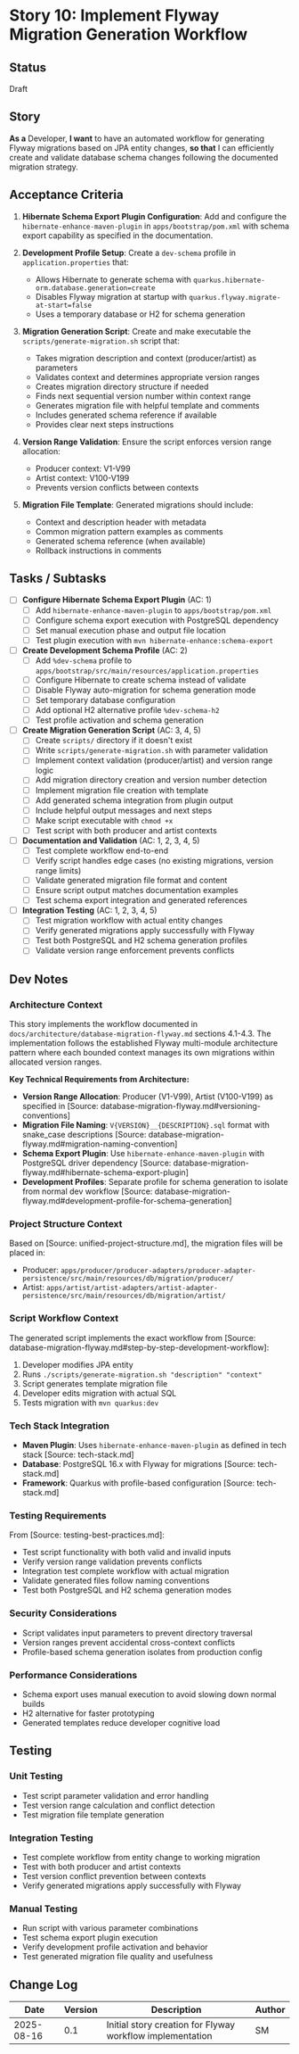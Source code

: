 # Story 10: Implement Flyway Migration Generation Workflow

## Status
Draft

## Story
**As a** Developer,
**I want** to have an automated workflow for generating Flyway migrations based on JPA entity changes,
**so that** I can efficiently create and validate database schema changes following the documented migration strategy.

## Acceptance Criteria
1. **Hibernate Schema Export Plugin Configuration**: Add and configure the `hibernate-enhance-maven-plugin` in `apps/bootstrap/pom.xml` with schema export capability as specified in the documentation.

2. **Development Profile Setup**: Create a `dev-schema` profile in `application.properties` that:
   - Allows Hibernate to generate schema with `quarkus.hibernate-orm.database.generation=create`
   - Disables Flyway migration at startup with `quarkus.flyway.migrate-at-start=false`
   - Uses a temporary database or H2 for schema generation

3. **Migration Generation Script**: Create and make executable the `scripts/generate-migration.sh` script that:
   - Takes migration description and context (producer/artist) as parameters
   - Validates context and determines appropriate version ranges
   - Creates migration directory structure if needed
   - Finds next sequential version number within context range
   - Generates migration file with helpful template and comments
   - Includes generated schema reference if available
   - Provides clear next steps instructions

4. **Version Range Validation**: Ensure the script enforces version range allocation:
   - Producer context: V1-V99
   - Artist context: V100-V199
   - Prevents version conflicts between contexts

5. **Migration File Template**: Generated migrations should include:
   - Context and description header with metadata
   - Common migration pattern examples as comments
   - Generated schema reference (when available)
   - Rollback instructions in comments

## Tasks / Subtasks

- [ ] **Configure Hibernate Schema Export Plugin** (AC: 1)
  - [ ] Add `hibernate-enhance-maven-plugin` to `apps/bootstrap/pom.xml`
  - [ ] Configure schema export execution with PostgreSQL dependency
  - [ ] Set manual execution phase and output file location
  - [ ] Test plugin execution with `mvn hibernate-enhance:schema-export`

- [ ] **Create Development Schema Profile** (AC: 2)
  - [ ] Add `%dev-schema` profile to `apps/bootstrap/src/main/resources/application.properties`
  - [ ] Configure Hibernate to create schema instead of validate
  - [ ] Disable Flyway auto-migration for schema generation mode
  - [ ] Set temporary database configuration
  - [ ] Add optional H2 alternative profile `%dev-schema-h2`
  - [ ] Test profile activation and schema generation

- [ ] **Create Migration Generation Script** (AC: 3, 4, 5)
  - [ ] Create `scripts/` directory if it doesn't exist
  - [ ] Write `scripts/generate-migration.sh` with parameter validation
  - [ ] Implement context validation (producer/artist) and version range logic
  - [ ] Add migration directory creation and version number detection
  - [ ] Implement migration file creation with template
  - [ ] Add generated schema integration from plugin output
  - [ ] Include helpful output messages and next steps
  - [ ] Make script executable with `chmod +x`
  - [ ] Test script with both producer and artist contexts

- [ ] **Documentation and Validation** (AC: 1, 2, 3, 4, 5)
  - [ ] Test complete workflow end-to-end
  - [ ] Verify script handles edge cases (no existing migrations, version range limits)
  - [ ] Validate generated migration file format and content
  - [ ] Ensure script output matches documentation examples
  - [ ] Test schema export integration and generated references

- [ ] **Integration Testing** (AC: 1, 2, 3, 4, 5)
  - [ ] Test migration workflow with actual entity changes
  - [ ] Verify generated migrations apply successfully with Flyway
  - [ ] Test both PostgreSQL and H2 schema generation profiles
  - [ ] Validate version range enforcement prevents conflicts

## Dev Notes

### Architecture Context
This story implements the workflow documented in `docs/architecture/database-migration-flyway.md` sections 4.1-4.3. The implementation follows the established Flyway multi-module architecture pattern where each bounded context manages its own migrations within allocated version ranges.

**Key Technical Requirements from Architecture:**
- **Version Range Allocation**: Producer (V1-V99), Artist (V100-V199) as specified in [Source: database-migration-flyway.md#versioning-conventions]
- **Migration File Naming**: `V{VERSION}__{DESCRIPTION}.sql` format with snake_case descriptions [Source: database-migration-flyway.md#migration-naming-convention]
- **Schema Export Plugin**: Use `hibernate-enhance-maven-plugin` with PostgreSQL driver dependency [Source: database-migration-flyway.md#hibernate-schema-export-plugin]
- **Development Profiles**: Separate profile for schema generation to isolate from normal dev workflow [Source: database-migration-flyway.md#development-profile-for-schema-generation]

### Project Structure Context
Based on [Source: unified-project-structure.md], the migration files will be placed in:
- Producer: `apps/producer/producer-adapters/producer-adapter-persistence/src/main/resources/db/migration/producer/`
- Artist: `apps/artist/artist-adapters/artist-adapter-persistence/src/main/resources/db/migration/artist/`

### Script Workflow Context
The generated script implements the exact workflow from [Source: database-migration-flyway.md#step-by-step-development-workflow]:
1. Developer modifies JPA entity
2. Runs `./scripts/generate-migration.sh "description" "context"`
3. Script generates template migration file
4. Developer edits migration with actual SQL
5. Tests migration with `mvn quarkus:dev`

### Tech Stack Integration
- **Maven Plugin**: Uses `hibernate-enhance-maven-plugin` as defined in tech stack [Source: tech-stack.md]
- **Database**: PostgreSQL 16.x with Flyway for migrations [Source: tech-stack.md]
- **Framework**: Quarkus with profile-based configuration [Source: tech-stack.md]

### Testing Requirements
From [Source: testing-best-practices.md]:
- Test script functionality with both valid and invalid inputs
- Verify version range validation prevents conflicts
- Integration test complete workflow with actual migration
- Validate generated files follow naming conventions
- Test both PostgreSQL and H2 schema generation modes

### Security Considerations
- Script validates input parameters to prevent directory traversal
- Version ranges prevent accidental cross-context conflicts
- Profile-based schema generation isolates from production config

### Performance Considerations
- Schema export uses manual execution to avoid slowing down normal builds
- H2 alternative for faster prototyping
- Generated templates reduce developer cognitive load

## Testing

### Unit Testing
- Test script parameter validation and error handling
- Test version range calculation and conflict detection
- Test migration file template generation

### Integration Testing
- Test complete workflow from entity change to working migration
- Test with both producer and artist contexts
- Test version conflict prevention between contexts
- Verify generated migrations apply successfully with Flyway

### Manual Testing
- Run script with various parameter combinations
- Test schema export plugin execution
- Verify development profile activation and behavior
- Test generated migration file quality and usefulness

## Change Log
| Date | Version | Description | Author |
| --- | --- | --- | --- |
| 2025-08-16 | 0.1 | Initial story creation for Flyway workflow implementation | SM |